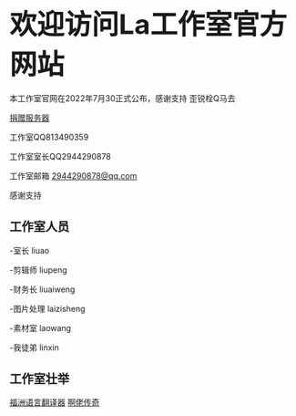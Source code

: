 ## <font size=15>欢迎访问La工作室官方网站</font>

本工作室官网在2022年7月30正式公布，感谢支持 歪锐栓Q马去

[捐赠服务器](jiuankuanma.html)

工作室QQ813490359

工作室室长QQ2944290878


工作室邮箱 2944290878@qq.com

感谢支持


## 工作室人员
-室长   liuao

-剪辑师  liupeng

-财务长  liuaiweng

-图片处理 laizisheng

-素材室  laowang

-我徒弟 linxin

## 工作室壮举

[福洲语言翻译器](fzzt.html)
[啊佬传奇](islastudiosp.html)
